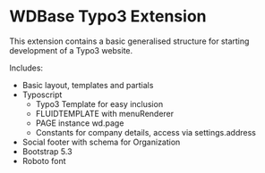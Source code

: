 <h1>WDBase Typo3 Extension</h1>
<p>This extension contains a basic generalised structure for starting development of a Typo3 website.</p>
<p>Includes:</p>
<ul>
  <li>Basic layout, templates and partials</li>
  <li>Typoscript
    <ul>
      <li>Typo3 Template for easy inclusion</li>
      <li>FLUIDTEMPLATE with menuRenderer</li>
      <li>PAGE instance wd.page</li>
      <li>Constants for company details, access via settings.address</li>
    </ul>
  </li>
  <li>Social footer with schema for Organization</li>
  <li>Bootstrap 5.3</li>
  <li>Roboto font</li>
</ul>

